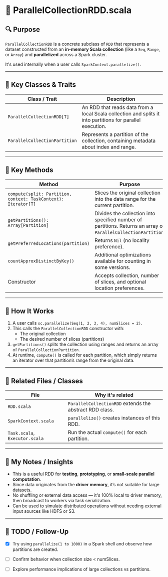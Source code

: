 # 📄 ParallelCollectionRDD.scala

## 🔍 Purpose

`ParallelCollectionRDD` is a concrete subclass of `RDD` that represents a dataset constructed from an **in-memory Scala collection** (like a `Seq`, `Range`, or `Array`) and **parallelized** across a Spark cluster.

It's used internally when a user calls `SparkContext.parallelize()`.

---

## 🧱 Key Classes & Traits

| Class / Trait | Description |
|---------------|-------------|
| `ParallelCollectionRDD[T]` | An RDD that reads data from a local Scala collection and splits it into partitions for parallel execution. |
| `ParallelCollectionPartition` | Represents a partition of the collection, containing metadata about index and range. |

---

## 🧪 Key Methods

| Method | Purpose |
|--------|---------|
| `compute(split: Partition, context: TaskContext): Iterator[T]` | Slices the original collection into the data range for the current partition. |
| `getPartitions(): Array[Partition]` | Divides the collection into specified number of partitions. Returns an array of `ParallelCollectionPartition`. |
| `getPreferredLocations(partition)` | Returns `Nil` (no locality preference). |
| `countApproxDistinctByKey()` | Additional optimizations available for counting in some versions. |
| Constructor | Accepts collection, number of slices, and optional location preferences. |

---

## 🔁 How It Works

1. A user calls `sc.parallelize(Seq(1, 2, 3, 4), numSlices = 2)`.
2. This calls the `ParallelCollectionRDD` constructor with:
   - The original collection
   - The desired number of slices (partitions)
3. `getPartitions()` splits the collection using ranges and returns an array of `ParallelCollectionPartition`.
4. At runtime, `compute()` is called for each partition, which simply returns an iterator over that partition’s range from the original data.

---

## 🔗 Related Files / Classes

| File | Why it's related |
|------|------------------|
| `RDD.scala` | `ParallelCollectionRDD` extends the abstract RDD class. |
| `SparkContext.scala` | `parallelize()` creates instances of this RDD. |
| `Task.scala`, `Executor.scala` | Run the actual `compute()` for each partition. |

---

## 🧠 My Notes / Insights

- This is a useful RDD for **testing**, **prototyping**, or **small-scale parallel computation**.
- Since data originates from the **driver memory**, it’s not suitable for large datasets.
- No shuffling or external data access — it's 100% local to driver memory, then broadcast to workers via task serialization.
- Can be used to simulate distributed operations without needing external input sources like HDFS or S3.

---

## 📌 TODO / Follow-Up

- [x] Try using `parallelize(1 to 1000)` in a Spark shell and observe how partitions are created.
- [ ] Confirm behavior when collection size < numSlices.
- [ ] Explore performance implications of large collections vs partitions.

